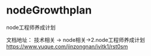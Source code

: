 # nodeGrowthplan
node工程师养成计划

文档地址：
技术相关 -> node相关->2.node工程师养成计划
https://www.yuque.com/jinzongnan/ivitk1/rst0sm
